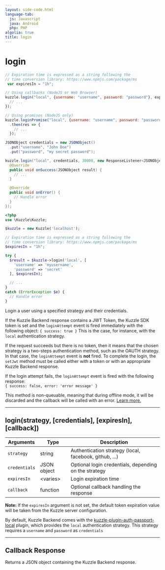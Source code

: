 ```yaml
---
layout: side-code.html
language-tab:
  js: Javascript
  java: Android
  php: PHP
algolia: true
title: login
---
```


# login

```js
// Expiration time is expressed as a string following the
// time conversion library: https://www.npmjs.com/package/ms
 var expiresIn = "1h";

// Using callbacks (NodeJS or Web Browser)
kuzzle.login("local", {username: "username", password: "password"}, expiresIn, function (err, res) {
  // ...
});

// Using promises (NodeJS only)
kuzzle.loginPromise("local", {username: "username", password: "password"}, expiresIn)
  .then(res => {
    // ...
  });
```

```java
JSONObject credentials = new JSONObject()
  .put("username", "John Doe")
  .put("password", "my secret password");

kuzzle.login("local", credentials, 30000, new ResponseListener<JSONObject>() {
  @Override
  public void onSuccess(JSONObject result) {
    // ...
  }

  @Override
  public void onError() {
    // Handle error
  }
});
```

```php
<?php
use \Kuzzle\Kuzzle;

$kuzzle = new Kuzzle('localhost');

// Expiration time is expressed as a string following the
// time conversion library: https://www.npmjs.com/package/ms
$expiresIn = "1h";

try {
  $result = $kuzzle->login('local', [
    'username' => 'myusername',
    'password' => 'secret'
  ], $expiresIn);

  // ...
}
catch (ErrorException $e) {
  // Handle error
}
```

Login a user using a specified strategy and their credentials.

If the Kuzzle Backend response contains a JWT Token, the Kuzzle SDK token is set and the `loginAttempt` event is fired immediately with the following object:
`{ success: true }`
This is the case, for instance, with the `local` authentication strategy.

If the request succeeds but there is no token, then it means that the chosen strategy is a two-steps authentication method, such as the OAUTH strategy. In that case, the `loginAttempt` event is **not** fired. To complete the login, the `setJwt` method must be called either with a token or with an appropriate Kuzzle Backend response.

If the login attempt fails, the `loginAttempt` event is fired with the following response:  
`{ success: false, error: 'error message' }`

<aside class="notice">
This method is non-queuable, meaning that during offline mode, it will be discarded and the callback will be called with an error. <a href="{{ site_base_path }}guide/essentials/user-authentication/#perform-a-basic-login">Learn more.</a>
</aside>

---

## login(strategy, [credentials], [expiresIn], [callback])

| Arguments | Type | Description |
|---------------|---------|----------------------------------------|
| ``strategy`` | string | Authentication strategy (local, facebook, github, ...) |
| ``credentials`` | JSON object | Optional login credentials, depending on the strategy |
| ``expiresIn`` | \<varies\> | Login expiration time |
| ``callback`` | function | Optional callback handling the response |

**Note:** If the ``expiresIn`` argument is not set, the default token expiration value will be taken from the Kuzzle server configuration.

By default, Kuzzle Backend comes with the [kuzzle-plugin-auth-passport-local](https://github.com/kuzzleio/kuzzle-plugin-auth-passport-local) plugin, which provides the `local` authentication strategy.
This strategy requires a `username` and `password` as `credentials`

---

## Callback Response

Returns a JSON object containing the Kuzzle Backend response.
